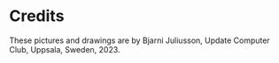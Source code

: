 # Credits

These pictures and drawings are by Bjarni Juliusson, Update Computer Club, Uppsala, Sweden, 2023.

